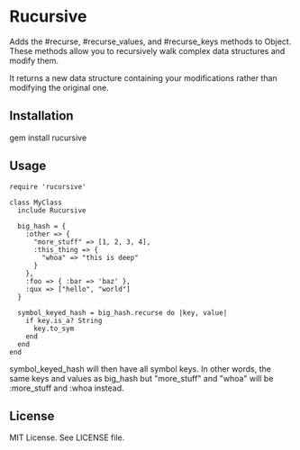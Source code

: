 # Rucursive

Adds the #recurse, #recurse_values, and #recurse_keys methods to Object. These
methods allow you to recursively walk complex data structures and modify them.

It returns a new data structure containing your modifications rather than
modifying the original one.

## Installation

gem install rucursive

## Usage

    require 'rucursive'

    class MyClass
      include Rucursive

      big_hash = {
        :other => {
          "more_stuff" => [1, 2, 3, 4],
          :this_thing => {
            "whoa" => "this is deep"
          }
        },
        :foo => { :bar => 'baz' },
        :qux => ["hello", "world"]
      }

      symbol_keyed_hash = big_hash.recurse do |key, value|
        if key.is_a? String
          key.to_sym
        end
      end
    end

symbol_keyed_hash will then have all symbol keys. In other words, the same keys
and values as big_hash but "more_stuff" and "whoa" will be :more_stuff and :whoa
instead.

## License

MIT License. See LICENSE file.
